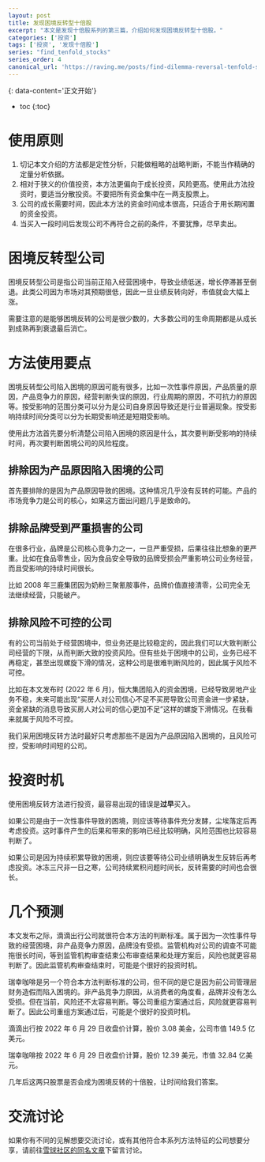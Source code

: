 ```yaml
---
layout: post
title: 发现困境反转型十倍股
excerpt: "本文是发现十倍股系列的第三篇，介绍如何发现困境反转型十倍股。"
categories: ['投资']
tags: ['投资', '发现十倍股']
series: "find_tenfold_stocks"
series_order: 4
canonical_url: 'https://raving.me/posts/find-dilemma-reversal-tenfold-stocks/'
---
```


{: data-content='正文开始'}

* toc 
{:toc}

# 使用原则
1. 切记本文介绍的方法都是定性分析，只能做粗略的战略判断，不能当作精确的定量分析依据。
1. 相对于狭义的价值投资，本方法更偏向于成长投资，风险更高。使用此方法投资时，要适当分散投资。不要把所有资金集中在一两支股票上。
1. 公司的成长需要时间，因此本方法的资金时间成本很高，只适合于用长期闲置的资金投资。
1. 当买入一段时间后发现公司不再符合之前的条件，不要犹豫，尽早卖出。

# 困境反转型公司
困境反转型公司是指公司当前正陷入经营困境中，导致业绩低迷，增长停滞甚至倒退。此类公司因为市场对其预期很低，因此一旦业绩反转向好，市值就会大幅上涨。

需要注意的是能够困境反转的公司是很少数的，大多数公司的生命周期都是从成长到成熟再到衰退最后消亡。

# 方法使用要点
困境反转型公司陷入困境的原因可能有很多，比如一次性事件原因，产品质量的原因，产品竞争力的原因，经营判断失误的原因，行业周期的原因，不可抗力的原因等。按受影响的范围分类可以分为是公司自身原因导致还是行业普遍现象。按受影响持续时间分类可以分为长期受影响还是短期受影响。

使用此方法首先要分析清楚公司陷入困境的原因是什么，其次要判断受影响的持续时间，再次要判断困境公司的风险程度。



## 排除因为产品原因陷入困境的公司
首先要排除的是因为产品原因导致的困境。这种情况几乎没有反转的可能。产品的市场竞争力是公司的核心，如果这方面出问题几乎是致命的。

## 排除品牌受到严重损害的公司
在很多行业，品牌是公司核心竞争力之一，一旦严重受损，后果往往比想象的更严重。比如在食品零售业，因为食品安全导致的品牌受损会严重影响公司业务经营，而且受影响的持续时间很长。

比如 2008 年三鹿集团因为奶粉三聚氰胺事件，品牌价值直接清零，公司完全无法继续经营，只能破产。

## 排除风险不可控的公司
有的公司当前处于经营困境中，但业务还是比较稳定的，因此我们可以大致判断公司经营的下限，从而判断大致的投资风险。但有些处于困境中的公司，业务已经不再稳定，甚至出现螺旋下滑的情况，这种公司是很难判断风险的，因此属于风险不可控。

比如在本文发布时 (2022 年 6 月)，恒大集团陷入的资金困境，已经导致房地产业务不稳，未来可能出现“买房人对公司信心不足不买房导致公司资金进一步紧缺，资金紧缺的消息导致买房人对公司的信心更加不足”这样的螺旋下滑情况。在我看来就属于风险不可控。

我们采用困境反转方法时最好只考虑那些不是因为产品原因陷入困境的，且风险可控，受影响时间短的公司。

# 投资时机
使用困境反转方法进行投资，最容易出现的错误是**过早**买入。

如果公司是由于一次性事件导致的困境，则应该等待事件充分发酵，尘埃落定后再考虑投资。这时事件产生的后果和带来的影响已经比较明确，风险范围也比较容易判断了。

如果公司是因为持续积累导致的困境，则应该要等待公司业绩明确发生反转后再考虑投资。冰冻三尺非一日之寒，公司持续累积问题时间长，反转需要的时间也会很长。

# 几个预测
本文发布之际，滴滴出行公司就很符合本方法的判断标准。属于因为一次性事件导致的经营困境，非产品竞争力原因，品牌没有受损。监管机构对公司的调查不可能拖很长时间，等到监管机构审查结束公布审查结果和处理方案后，风险也就更容易判断了。因此监管机构审查结束时，可能是个很好的投资时机。

瑞幸咖啡是另一个符合本方法判断标准的公司，但不同的是它是因为前公司管理层财务造假而陷入困境的。非产品竞争力原因，从消费者的角度看，品牌并没有怎么受损。但在当前，风险还不太容易判断。等公司重组方案通过后，风险就更容易判断了。因此公司重组方案通过后，可能是个很好的投资时机。

滴滴出行按 2022 年 6 月 29 日收盘价计算，股价 3.08 美金，公司市值 149.5 亿美元。

瑞幸咖啡按 2022 年 6 月 29 日收盘价计算，股价 12.39 美元，市值 32.84 亿美元。

几年后这两只股票是否会成为困境反转的十倍股，让时间给我们答案。


# 交流讨论
如果你有不同的见解想要交流讨论，或有其他符合本系列方法特征的公司想要分享，请前往[雪球社区的同名文章][1]下留言讨论。


[1]:https://xueqiu.com/2421531883/224269405 "发现困境反转型十倍股雪球同名文章"